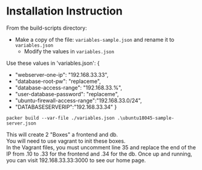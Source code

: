 # Installation Instruction

From the build-scripts directory:

* Make a copy of the file: `variables-sample.json` and rename it to `variables.json`
  * Modify the values in `variables.json`

Use these values in 'variables.json':
{
   * "webserver-one-ip": "192.168.33.33",
   * "database-root-pw": "replaceme",
   * "database-access-range": "192.168.33.%",
   * "user-database-password": "replaceme",
   * "ubuntu-firewall-access-range":"192.168.33.0/24",
   * "DATABASESERVERIP":"192.168.33.34"
}

`packer build --var-file ./variables.json .\ubuntu18045-sample-server.json`

This will create 2 "Boxes" a frontend and db.  
You will need to use vagrant to init these boxes.  
In the Vagrant files, you must uncomment line 35 and replace the end of the IP from .10 to .33 for the frontend and .34 for the db.
Once up and running, you can visit 192.168.33.33:3000 to see our home page.

